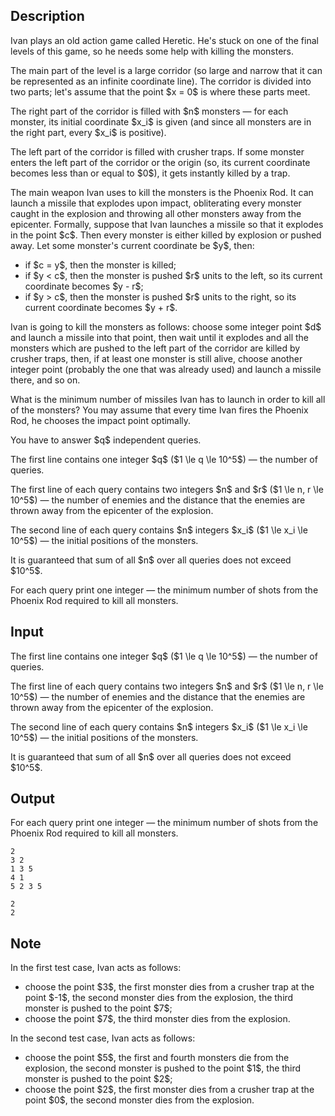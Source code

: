 ## Description

<div><p>Ivan plays an old action game called Heretic. He's stuck on one of the final levels of this game, so he needs some help with killing the monsters.</p><p>The main part of the level is a large corridor (so large and narrow that it can be represented as an infinite coordinate line). The corridor is divided into two parts; let's assume that the point $x = 0$ is where these parts meet.</p><p>The right part of the corridor is filled with $n$ monsters — for each monster, its initial coordinate $x_i$ is given (and since all monsters are in the right part, every $x_i$ is positive).</p><p>The left part of the corridor is filled with crusher traps. If some monster enters the left part of the corridor or the origin (so, its current coordinate becomes <span class="tex-font-style-bf">less than or equal</span> to $0$), it gets instantly killed by a trap.</p><p>The main weapon Ivan uses to kill the monsters is the Phoenix Rod. It can launch a missile that explodes upon impact, obliterating every monster caught in the explosion and throwing all other monsters away from the epicenter. Formally, suppose that Ivan launches a missile so that it explodes in the point $c$. Then every monster is either killed by explosion or pushed away. Let some monster's current coordinate be $y$, then:</p><ul> <li> if $c = y$, then the monster is killed; </li><li> if $y &lt; c$, then the monster is pushed $r$ units to the left, so its current coordinate becomes $y - r$; </li><li> if $y &gt; c$, then the monster is pushed $r$ units to the right, so its current coordinate becomes $y + r$. </li></ul><p>Ivan is going to kill the monsters as follows: choose some integer point $d$ and launch a missile into that point, then wait until it explodes and all the monsters which are pushed to the left part of the corridor are killed by crusher traps, then, if at least one monster is still alive, choose another integer point (probably the one that was already used) and launch a missile there, and so on.</p><p>What is the minimum number of missiles Ivan has to launch in order to kill all of the monsters? You may assume that every time Ivan fires the Phoenix Rod, he chooses the impact point optimally.</p><p>You have to answer $q$ independent queries.</p></div><div class="input-specification"><p>The first line contains one integer $q$ ($1 \le q \le 10^5$) — the number of queries.</p><p>The first line of each query contains two integers $n$ and $r$ ($1 \le n, r \le 10^5$)&nbsp;— the number of enemies and the distance that the enemies are thrown away from the epicenter of the explosion.</p><p>The second line of each query contains $n$ integers $x_i$ ($1 \le x_i \le 10^5$)&nbsp;— the initial positions of the monsters.</p><p>It is guaranteed that sum of all $n$ over all queries does not exceed $10^5$.</p></div><div class="output-specification"><p>For each query print one integer&nbsp;— the minimum number of shots from the Phoenix Rod required to kill all monsters.</p></div>

## Input

<p>The first line contains one integer $q$ ($1 \le q \le 10^5$) — the number of queries.</p><p>The first line of each query contains two integers $n$ and $r$ ($1 \le n, r \le 10^5$)&nbsp;— the number of enemies and the distance that the enemies are thrown away from the epicenter of the explosion.</p><p>The second line of each query contains $n$ integers $x_i$ ($1 \le x_i \le 10^5$)&nbsp;— the initial positions of the monsters.</p><p>It is guaranteed that sum of all $n$ over all queries does not exceed $10^5$.</p>

## Output

<p>For each query print one integer&nbsp;— the minimum number of shots from the Phoenix Rod required to kill all monsters.</p>





```input1
2
3 2
1 3 5
4 1
5 2 3 5
```




```output1
2
2
```



## Note

<p>In the first test case, Ivan acts as follows: </p><ul> <li> choose the point $3$, the first monster dies from a crusher trap at the point $-1$, the second monster dies from the explosion, the third monster is pushed to the point $7$; </li><li> choose the point $7$, the third monster dies from the explosion. </li></ul><p>In the second test case, Ivan acts as follows: </p><ul> <li> choose the point $5$, the first and fourth monsters die from the explosion, the second monster is pushed to the point $1$, the third monster is pushed to the point $2$; </li><li> choose the point $2$, the first monster dies from a crusher trap at the point $0$, the second monster dies from the explosion. </li></ul>
